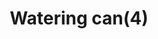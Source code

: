 ---
layout: item
title: Watering can(4)
item-id: 5336
datatable: true
id: 5336
name: "Watering can(4)"
members: true
lowalch: 0
highalch: 0
examine: "Some would say this watering can is half-full, others half-empty."
monsters:
  - id: 5129
    name: "Glod"
    members: true
    combat_level: 138
    wiki_url: "https://oldschool.runescape.wiki/w/Glod#Normal"
    drops:
      - quantity: "1"
        rarity: 1
        drop_requirements: null
  - id: 6297
    name: "Glod (hard)"
    members: true
    combat_level: 276
    wiki_url: "https://oldschool.runescape.wiki/w/Glod#Hard"
    drops:
      - quantity: "1"
        rarity: 1
        drop_requirements: null
---